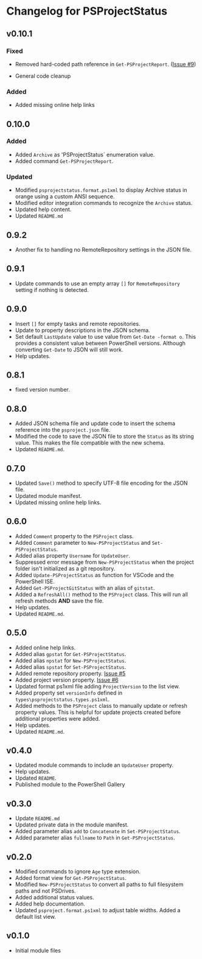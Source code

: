 # Changelog for PSProjectStatus

## v0.10.1

### Fixed

- Removed hard-coded path reference in `Get-PSProjectReport`. ([Issue #9](https://github.com/jdhitsolutions/PSProjectStatus/issues/9))

- General code cleanup

### Added

- Added missing online help links

## 0.10.0

### Added

- Added `Archive` as 'PSProjectStatus` enumeration value.
- Added command `Get-PSProjectReport`.

### Updated

- Modified `psprojectstatus.format.ps1xml` to display Archive status in orange using a custom ANSI sequence.
- Modified editor integration commands to recognize the `Archive` status.
- Updated help content.
- Updated `README.md`

## 0.9.2

- Another fix to handling no RemoteRepository settings in the JSON file.

## 0.9.1

- Update commands to use an empty array `[]` for `RemoteRepository` setting if nothing is detected.

## 0.9.0

- Insert `[]` for empty tasks and remote repositories.
- Update to property descriptions in the JSON schema.
- Set default `LastUpdate` value to use value from `Get-Date -format o`. This provides a consistent value between PowerShell versions. Although converting `Get-Date` to JSON will still work.
- Help updates.

## 0.8.1

- fixed version number.

## 0.8.0

- Added JSON schema file and update code to insert the schema reference into the `psproject.json` file.
- Modified the code to save the JSON file to store the `Status` as its string value. This makes the file compatible with the new schema.
- Updated `README.md`.

## 0.7.0

- Updated `Save()` method to specify UTF-8 file encoding for the JSON file.
- Updated module manifest.
- Updated missing online help links.

## 0.6.0

- Added `Comment` property to the `PSProject` class.
- Added `Comment` parameter to `New-PSProjectStatus` and `Set-PSProjectStatus`.
- Added alias property `Username` for `UpdateUser`.
- Suppressed error message from `New-PSProjectStatus` when the project folder isn't initialized as a git repository.
- Added `Update-PSProjectStatus` as function for VSCode and the PowerShell ISE.
- Added `Get-PSProjectGitStatus` with an alias of `gitstat`.
- Added a `RefreshAll()` method to the `PSProject` class. This will run all refresh methods __AND__ save the file.
- Help updates.
- Updated `README.md`.

## 0.5.0

- Added online help links.
- Added alias `gpstat` for `Get-PSProjectStatus`.
- Added alias `npstat` for `New-PSProjectStatus`.
- Added alias `spstat` for `Set-PSProjectStatus`.
- Added remote repository property. [Issue #5]( https://github.com/jdhitsolutions/PSProjectStatus/issues/5)
- Added project version property.  [Issue #6]( https://github.com/jdhitsolutions/PSProjectStatus/issues/6)
- Updated format ps1xml file adding `ProjectVersion` to the list view.
- Added property set `versionInfo` defined in `types\psprojectstatus.types.ps1xml`.
- Added methods to the `PSProject` class to manually update or refresh property values. This is helpful for update projects created before additional properties were added.
- Help updates.
- Updated `README.md`.

## v0.4.0

- Updated module commands to include an `UpdateUser` property.
- Help updates.
- Updated `README`.
- Published module to the PowerShell Gallery

## v0.3.0

- Update `README.md`
- Updated private data in the module manifest.
- Added parameter alias `add` to `Concatenate` in `Set-PSProjectStatus`.
- Added parameter alias `fullname` to `Path` in `Get-PSProjectStatus`.

## v0.2.0

- Modified commands to ignore `Age` type extension.
- Added format view for `Get-PSProjectStatus`.
- Modified `New-PSProjectStatus` to convert all paths to full filesystem paths and not PSDrives.
- Added additional status values.
- Added help documentation.
- Updated `psproject.format.ps1xml` to adjust table widths. Added a default list view.

## v0.1.0

- Initial module files
